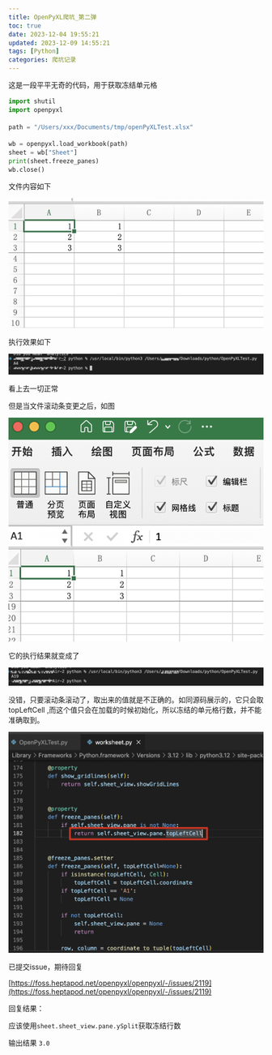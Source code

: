 ```yaml
---
title: OpenPyXL爬坑_第二弹
toc: true
date: 2023-12-04 19:55:21
updated: 2023-12-09 14:55:21
tags: [Python]
categories: 爬坑记录
---
```


这是一段平平无奇的代码，用于获取冻结单元格


```python
import shutil
import openpyxl

path = "/Users/xxx/Documents/tmp/openPyXLTest.xlsx"

wb = openpyxl.load_workbook(path)
sheet = wb["Sheet"]
print(sheet.freeze_panes)
wb.close()
```

文件内容如下

![](images/OpenPyXL爬坑-第二弹/2023-12-04-20-43-01.png)

执行效果如下

![](images/OpenPyXL爬坑-第二弹/2023-12-04-20-44-58.png)

看上去一切正常

但是当文件滚动条变更之后，如图

![](images/OpenPyXL爬坑-第二弹/2023-12-04-20-45-44.png)

它的执行结果就变成了

![](images/OpenPyXL爬坑-第二弹/2023-12-04-20-46-43.png)

没错，只要滚动条滚动了，取出来的值就是不正确的。如同源码展示的，它只会取 topLeftCell ,而这个值只会在加载的时候初始化，所以冻结的单元格行数，并不能准确取到。

![](images/OpenPyXL爬坑-第二弹/2023-12-04-20-48-29.png)

已提交issue，期待回复 

[https://foss.heptapod.net/openpyxl/openpyxl/-/issues/2119](https://foss.heptapod.net/openpyxl/openpyxl/-/issues/2119)

回复结果：

应该使用`sheet.sheet_view.pane.ySplit`获取冻结行数

输出结果 `3.0`